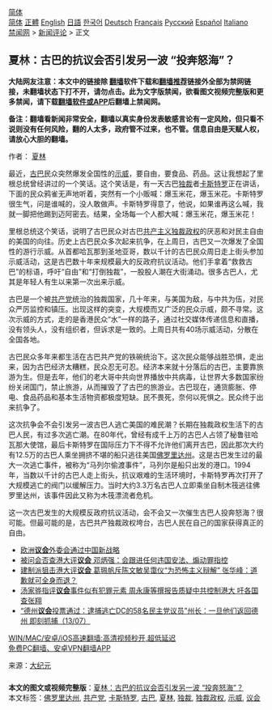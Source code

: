  <!-- 面包屑导航 --> <div class="breadcrumb"><!-- GTranslate: https://gtranslate.io/ -->  <div class="switcher notranslate">  <div class="selected">  <a href="#" onclick="return false;"> 简体</a>  </div>  <div class="option">  <a href="https://www.bannedbook.org" onclick="doGTranslate('zh-CN|zh-CN');jQuery('div.switcher div.selected a').html(jQuery(this).html());return false;" title="简体中文" class="nturl selected"> 简体</a>  <a href="https://www.bannedbook.org/zh-tw/" onclick="doGTranslate('zh-CN|zh-TW');jQuery('div.switcher div.selected a').html(jQuery(this).html());return false;" title="繁體中文" class="nturl"> 正體</a>  <a href="https://www.bannedbook.org/en/" onclick="doGTranslate('zh-CN|en');jQuery('div.switcher div.selected a').html(jQuery(this).html());return false;" title="English" class="nturl"> English</a>  <a href="https://www.bannedbook.org/ja/" onclick="doGTranslate('zh-CN|ja');jQuery('div.switcher div.selected a').html(jQuery(this).html());return false;" title="日本語" class="nturl"> 日語</a>  <a href="https://www.bannedbook.org/ko/" onclick="doGTranslate('zh-CN|ko');jQuery('div.switcher div.selected a').html(jQuery(this).html());return false;" title="한국어" class="nturl"> 한국어</a>  <a href="https://www.bannedbook.org/de/" onclick="doGTranslate('zh-CN|de');jQuery('div.switcher div.selected a').html(jQuery(this).html());return false;" title="Deutsch" class="nturl"> Deutsch</a>  <a href="https://www.bannedbook.org/fr/" onclick="doGTranslate('zh-CN|fr');jQuery('div.switcher div.selected a').html(jQuery(this).html());return false;" title="Français" class="nturl"> Français</a>  <a href="https://www.bannedbook.org/ru/" onclick="doGTranslate('zh-CN|ru');jQuery('div.switcher div.selected a').html(jQuery(this).html());return false;" title="Русский" class="nturl"> Русский</a>  <a href="https://www.bannedbook.org/es/" onclick="doGTranslate('zh-CN|es');jQuery('div.switcher div.selected a').html(jQuery(this).html());return false;" title="Español" class="nturl"> Español</a>  <a href="https://www.bannedbook.org/it/" onclick="doGTranslate('zh-CN|it');jQuery('div.switcher div.selected a').html(jQuery(this).html());return false;" title="Italiano" class="nturl"> Italiano</a>  </div>  </div>      <div class='breadcrumb-sub'><!-- Breadcrumb NavXT 6.3.0 --> <a href="https://www.bannedbook.org/" class="home">禁闻网</a> &gt; <a href="https://www.bannedbook.org/bnews/comments/" class="category">新闻评论</a> &gt; 正文</div></div><h2>夏林：古巴的抗议会否引发另一波 “投奔怒海”？</h2> <p class="notice"><b>大陆网友注意：本文中的链接除 <a href="https://github.com/bannedbook/fanqiang" >翻墙</a>软件下载和<a href="https://github.com/killgcd/justmysocks/blob/master/README.md">翻墙推荐</a>链接外全部为禁网链接，未翻墙状态下打不开，请勿点击。此为文字版禁闻，欲看图文视频完整版和更多禁闻，请下载<a href="https://github.com/bannedbook/fanqiang">翻墙软件或APP</a>后翻墙上禁闻网。</p><p>备注：翻墙看新闻非常安全，翻墙以真实身份发表敏感言论有一定风险，但只看不说则没有任何风险，翻的人太多，政府管不过来，也不管。信息自由是天赋人权，请放心大胆的翻墙。</b></p>  <div class="entry"> <p>作者： <a href="https://www.bannedbook.org/bnews/tag/%E5%A4%8F%E6%9E%97/" class="st_tag internal_tag" rel="tag" title="标签 夏林 下的日志">夏林</a></p> <p>最近，<a href="https://www.bannedbook.org/bnews/tag/%e5%8f%a4%e5%b7%b4/" class="st_tag internal_tag" rel="tag" title="标签 古巴 下的日志">古巴</a>民众突然爆发全国性的<a href="https://www.bannedbook.org/bnews/tag/%e7%a4%ba%e5%a8%81/" class="st_tag internal_tag" rel="tag" title="标签 示威 下的日志">示威</a>，要自由，要食品、药品。这让我想起了里根总统曾经讲过的一个笑话。这个笑话是，有一天古巴<a href="https://www.bannedbook.org/bnews/tag/%E7%8B%AC%E8%A3%81/" class="st_tag internal_tag" rel="tag" title="标签 独裁 下的日志">独裁</a>者<a href="https://www.bannedbook.org/bnews/tag/%e5%8d%a1%e6%96%af%e7%89%b9%e7%bd%97/" class="st_tag internal_tag" rel="tag" title="标签 卡斯特罗 下的日志">卡斯特罗</a>正在讲话，下面的民众鸦雀无声地听着，突然有一个小贩喊：爆玉米花，爆玉米花。卡斯特罗很生气，问是谁喊的，没人敢做声。卡斯特罗得意了，他说，如果谁再这么喊，我就一脚把他踢到迈阿密去。结果，全场每一个人都大喊：爆玉米花，爆玉米花！</p>  <p>里根总统这个笑话，说明了古巴民众对古巴<span class='wp_keywordlink'><a href="https://www.bannedbook.org/forum2/topic6177.html" title="《共产主义的终极目的》" target="_blank">共产主义</a></span><a href="https://www.bannedbook.org/bnews/tag/%E7%8B%AC%E8%A3%81%E6%94%BF%E6%9D%83/" class="st_tag internal_tag" rel="tag" title="标签 独裁政权 下的日志">独裁政权</a>的厌恶和对民主自由的美国的向往。历史上古巴民众多次起来抗争，在上周日，古巴又一次爆发了全国性的游行示威。从首都哈瓦那到圣地亚哥，数以千计的古巴民众周日走上街头参加示威活动，这是古巴数十年来规模最大的反政府抗议活动。他们手拿着“救救古巴”的标语，呼吁“自由”和“打倒独裁”，一股股人潮在大街涌动。很多古巴人，尤其是年轻人有生以来第一次出来示威。</p> <p>古巴是一个被<a href="https://www.bannedbook.org/bnews/tag/%e5%85%b1%e4%ba%a7%e5%85%9a/" class="st_tag internal_tag" rel="tag" title="标签 共产党 下的日志">共产党</a>统治的独裁国家，几十年来，与美国为敌，与中共为伍，对民众严厉监控和镇压。出现这样的突变，大规模而又广泛的民众示威，颇不寻常。这次示威的方式，走的是香港民众“水”一样的路子，通过社交媒体传递信息和直播，没有领头人，没有组织者，但诉求是一致的。上周日共有40场示威活动，分散在全国各地。</p>  <p>古巴民众多年来都生活在古巴共产党的铁碗统治下。这次民众能够战胜恐惧，走出来，因为古巴经济太糟糕，民众忍无可忍。经济本来就十分落后的古巴，主要靠旅游为生。但是去年，他们的老大哥中共向世界播放中共病毒，让世界大多数国家纷纷关闭国门，禁止旅游，从而摧毁了了古巴的旅游业。古巴现在，通货膨胀、停电、食品药品和基本生活物资都极度短缺。民不畏死，奈何以死惧之。民众终于出来抗争了。</p> <p>这次抗争会不会引发另一波古巴人逃亡美国的难民潮？长期在独裁政权生活下的古巴人民，有过多次逃亡潮。在80年代，曾经有成千上万的古巴人占领了秘鲁驻哈瓦那大使馆，最后卡斯特罗在国际压力下不得不允许他们离开古巴，因此那次大约有12.5万的古巴人乘坐拥挤不堪的船只逃往美国<a href="https://www.bannedbook.org/bnews/tag/%E4%BD%9B%E7%BD%97%E9%87%8C%E8%BE%BE%E5%B7%9E/" class="st_tag internal_tag" rel="tag" title="标签 佛罗里达州 下的日志">佛罗里达州</a>。这是古巴发生过的最大一次逃亡事件，被称为“马列尔偷渡事件”，马列尔是船只出发的港口。1994年，当数以千计的古巴人走上街头，抗议艰难的生活环境时，卡斯特罗再次打开了大规模逃亡的阀门以缓解压力。当时大约3.3万名古巴人立即乘坐自制木筏逃往佛罗里达州，该事件因此又称为木筏漂流者危机。</p>  <p>这一次古巴发生的大规模反政府抗议活动，会不会又一次催生古巴人投奔怒海？很可能。但最可能的是，古巴共产独裁政权垮台，古巴人民在自己的国家获得真正的自由。</p> <ul class='op-related-articles' title='相关阅读'> <li><a href='https://www.bannedbook.org/bnews/bannedvideo/20210716/1588133.html' target='_blank'>欧洲<b>议会</b>外委会通过中国新战略</a></li> <li><a href='https://www.bannedbook.org/bnews/comments/20210714/1586985.html' target='_blank'>被问会否查港大评<b>议会</b> 邓炳强：会跟进任何违国安法、煽动罪指控</a></li> <li><a href='https://www.bannedbook.org/bnews/comments/20210714/1586984.html' target='_blank'>建制派狙击港大评<b>议会</b> 葛珮帆斥陈文敏吴霭仪“为恐怖主义辩解” 张华峰：道歉就可全身而退？</a></li> <li><a href='https://www.bannedbook.org/bnews/comments/20210714/1586848.html' target='_blank'>汤家骅指评<b>议会</b>事件似有犯罪元素 周永康等撰报告质疑中共控制港大 吁各国查张翔</a></li> <li><a href='https://www.bannedbook.org/bnews/bannedvideo/20210714/1586680.html' target='_blank'>“德州<b>议会</b>投票通过：逮捕逃亡DC的58名民主党议员”州长：一旦他们返回德州 即刻抓捕（13/07）</a></li> </ul> <p class="texttj"> <a href="https://github.com/bannedbook/fanqiang/wiki/V2ray%E6%9C%BA%E5%9C%BA" target="_blank">WIN/MAC/安卓/iOS高速翻墙:高清视频秒开,超低延迟</a><br/> <a href="https://github.com/bannedbook/fanqiang/wiki/%E7%A6%81%E9%97%BB%E7%BD%91%E5%AE%89%E5%8D%93%E7%BF%BB%E5%A2%99%E6%96%B0%E9%97%BBAPP" target="_blank">免费PC翻墙、安卓VPN翻墙APP</a></p> <p> 来源：<span class='wp_keywordlink_affiliate'><a href="http://www.epochtimes.com/" title="大纪元" target="_blank">大纪元</a></span> </p><a name='sharetosocial'></a>  <div style="margin-bottom:5px;padding-bottom:5px;clear:both"> <div id="archive-pix-1" class="banner-ads"> <!-- AuctionX Display platform tag START --> <div id="26318x728x90x621x_ADSLOT2" clicktrack="%%CLICK_URL_ESC%%"></div> <!-- AuctionX Display platform tag END --> </div> <div id="archive-pix-2" class="banner-ads"> <!-- AuctionX Display platform tag START --> <div id="26315x300x250x621x_ADSLOT2" clicktrack="%%CLICK_URL_ESC%%"></div> <!-- AuctionX Display platform tag END --> </div> </div>    <div id="archive-pix-1" class="banner-ads"> <!-- AuctionX Display platform tag START --> <div id="26318x728x90x621x_ADSLOT3" clicktrack="%%CLICK_URL_ESC%%"></div> <!-- AuctionX Display platform tag END --> </div> <div><b>本文的图文或视频完整版</b>：<a href='https://www.bannedbook.org/bnews/comments/20210716/1588197.html'>夏林：古巴的抗议会否引发另一波 “投奔怒海”？</a></div>  </div><!--END ENTRY--> <div class="postfooter"> <div>本文标签：<a href="https://www.bannedbook.org/bnews/tag/%E4%BD%9B%E7%BD%97%E9%87%8C%E8%BE%BE%E5%B7%9E/" rel="tag">佛罗里达州</a>, <a href="https://www.bannedbook.org/bnews/tag/%e5%85%b1%e4%ba%a7%e5%85%9a/" rel="tag">共产党</a>, <a href="https://www.bannedbook.org/bnews/tag/%e5%8d%a1%e6%96%af%e7%89%b9%e7%bd%97/" rel="tag">卡斯特罗</a>, <a href="https://www.bannedbook.org/bnews/tag/%e5%8f%a4%e5%b7%b4/" rel="tag">古巴</a>, <a href="https://www.bannedbook.org/bnews/tag/%E5%A4%8F%E6%9E%97/" rel="tag">夏林</a>, <a href="https://www.bannedbook.org/bnews/tag/%E7%8B%AC%E8%A3%81/" rel="tag">独裁</a>, <a href="https://www.bannedbook.org/bnews/tag/%E7%8B%AC%E8%A3%81%E6%94%BF%E6%9D%83/" rel="tag">独裁政权</a>, <a href="https://www.bannedbook.org/bnews/tag/%e7%a4%ba%e5%a8%81/" rel="tag">示威</a>, <a href="https://www.bannedbook.org/bnews/tag/%E8%AE%AE%E4%BC%9A/" rel="tag">议会</a></div>  </div><!--END POSTFOOTER--> 